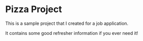 # Pizza Project
This is a sample project that I created for a job application.

It contains some good refresher information if you ever need it!